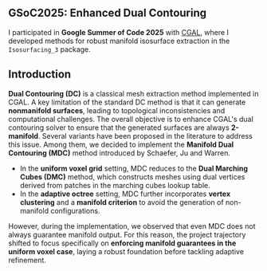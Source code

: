 ## GSoC2025: Enhanced Dual Contouring
I participated in **Google Summer of Code 2025** with [CGAL](https://www.cgal.org/), where I developed methods for robust manifold isosurface extraction in the `Isosurfacing_3` package.
## Introduction
**Dual Contouring (DC)** is a classical mesh extraction method implemented in CGAL. A key limitation of the standard DC method is that it can generate **nonmanifold surfaces**, leading to topological inconsistencies and computational challenges. The overall objective is to enhance CGAL's dual contouring solver to ensure that the generated surfaces are always **2-manifold**. Several variants have been proposed in the literature to address this issue. Among them, we decided to implement the **Manifold Dual Contouring (MDC)** method introduced by Schaefer, Ju and Warren. 

- In the **uniform voxel grid** setting, MDC reduces to the **Dual Marching Cubes (DMC)** method, which constructs meshes using dual vertices derived from patches in the marching cubes lookup table.  
- In the **adaptive octree** setting, MDC further incorporates **vertex clustering** and a **manifold criterion** to avoid the generation of non-manifold configurations.
  
However, during the implementation, we observed that even MDC does not always guarantee manifold output. For this reason, the project trajectory shifted to focus specifically on **enforcing manifold guarantees in the uniform voxel case**, laying a robust foundation before tackling adaptive refinement.  
